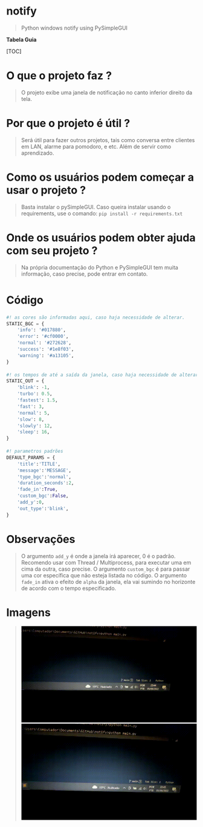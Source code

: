 # notify
>Python windows notify using PySimpleGUI

**Tabela Guia**

[TOC]

# O que o projeto faz ?
>O projeto exibe uma janela de notificação no canto inferior direito da tela.

# Por que o projeto é útil ?
>Será útil para fazer outros projetos, tais como conversa entre clientes em LAN, alarme para pomodoro, e etc. Além de servir como aprendizado.

# Como os usuários podem começar a usar o projeto ?
>Basta instalar o pySimpleGUI. Caso queira instalar usando o requirements, use o comando: `pip install -r requirements.txt`

# Onde os usuários podem obter ajuda com seu projeto ?
>Na própria documentação do Python e PySimpleGUI tem muita informação, caso precise, pode entrar em contato.

# Código　

```python
#! as cores são informadas aqui, caso haja necessidade de alterar.
STATIC_BGC = {
	'info': '#017880',
	'error': '#cf0000',
	'normal': '#272628',
	'success': '#1e8f03',
	'warning': '#a13105',
}

#! os tempos de até a saída da janela, caso haja necessidade de alterar.
STATIC_OUT = {
	'blink': -1,
	'turbo': 0.5,
	'fastest': 1.5,
	'fast': 3,
	'normal': 5,
	'slow': 8,
	'slowly': 12,
	'sleep': 16,
}

#! parametros padrões
DEFAULT_PARAMS = {
	'title':'TITLE',
	'message':'MESSAGE',
	'type_bgc':'normal',
	'duration_seconds':2,
	'fade_in':True,
	'custom_bgc':False,
	'add_y':0,
	'out_type':'blink',
}
```

# Observações
>O argumento `add_y` é onde a janela irá aparecer, 0 é o padrão. Recomendo usar com Thread / Multiprocess, para executar uma em cima da outra, caso precise.
>O argumento `custom_bgc` é para passar uma cor específica que não esteja listada no código.
>O argumento `fade_in`  ativa o efeito de `alpha` da janela, ela vai sumindo no horizonte de acordo com o tempo especificado.

# Imagens
>![](fade_in.gif)
>![](no_fade_in.gif)
